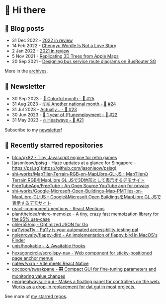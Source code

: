 # 👋 Hi there

## 📝 Blog posts

<!-- feed start -->
- 31 Dec 2022 - [2022 in review](https://cheeaun.com/blog/2022/12/2022-in-review/)
- 14 Feb 2022 - [Chengyu Wordle Is Not a Love Story](https://cheeaun.com/blog/2022/02/chengyu-wordle-is-not-a-love-story/)
- 2 Jan 2022 - [2021 in review](https://cheeaun.com/blog/2022/01/2021-in-review/)
- 5 Nov 2021 - [Replicating 3D Trees from Apple Maps](https://cheeaun.com/blog/2021/11/replicating-3d-trees-apple-maps/)
- 20 Sep 2021 - [Designing bus service route diagrams on BusRouter SG](https://cheeaun.com/blog/2021/09/bus-service-route-diagrams-busrouter-sg/)
<!-- feed end -->

More in the [archives](https://cheeaun.com/blog/archives/).

## 📰 Newsletter

<!-- newsletter start -->
- 30 Sep 2023 - [🎨 Colorful month - 🥫 #25](https://cheeaun.substack.com/p/colorful-month-25)
- 31 Aug 2023 - [🇸🇬 Another national month - 🥫 #24](https://cheeaun.substack.com/p/another-national-month-24)
- 31 Jul 2023 - [Actually… - 🥫 #23](https://cheeaun.substack.com/p/actually-23)
- 30 Jun 2023 - [🎂 1 year of (f)unemployment - 🥫 #22](https://cheeaun.substack.com/p/1-year-of-funemployment-22)
- 31 May 2023 - [🔥 Heatwave - 🥫 #21](https://cheeaun.substack.com/p/heatwave-21)
<!-- newsletter end -->

Subscribe to my [newsletter](https://cheeaun.substack.com/)!

## 🌟 Recently starred repositories

<!-- starred repos start -->
- [btco/qx82 - Tiny Javascript engine for retro games](https://github.com/btco/qx82)
- [jasonleow/psisg - Haze updates at a glance for Singapore - https://psi.sg](https://github.com/jasonleow/psisg)
- [shi-works/MapTiler-Terrain-RGB-on-MapLibre-GL-JS - MapTilerのTerrain RGBをMapLibre GL JSで3D地形として表示するデモサイト](https://github.com/shi-works/MapTiler-Terrain-RGB-on-MapLibre-GL-JS)
- [FreeTubeApp/FreeTube - An Open Source YouTube app for privacy](https://github.com/FreeTubeApp/FreeTube)
- [shi-works/Google-Microsoft-Open-Buildings-Map-PMTiles-on-MapLibre-GL-JS - Google&Microsoft Open BuildingsをMapLibre GL JSで表示するデモサイト](https://github.com/shi-works/Google-Microsoft-Open-Buildings-Map-PMTiles-on-MapLibre-GL-JS)
- [react-component/mentions - React Mentions](https://github.com/react-component/mentions)
- [planttheidea/micro-memoize - A tiny, crazy fast memoization library for the 95% use-case](https://github.com/planttheidea/micro-memoize)
- [ohler55/ojg - Optimized JSON for Go](https://github.com/ohler55/ojg)
- [pa11y/pa11y - Pa11y is your automated accessibility testing pal](https://github.com/pa11y/pa11y)
- [nolenroyalty/flappy-dird - An implementation of flappy bird in MacOS's Finder](https://github.com/nolenroyalty/flappy-dird)
- [unjs/hookable - 🪝 Awaitable Hooks](https://github.com/unjs/hookable)
- [hexagoncircle/scrollspy-nav - Web component for sticky-positioned page anchor menus](https://github.com/hexagoncircle/scrollspy-nav)
- [natew/vxrn - Vite meets React Native](https://github.com/natew/vxrn)
- [cocopon/tweakpane - :control_knobs: Compact GUI for fine-tuning parameters and monitoring value changes](https://github.com/cocopon/tweakpane)
- [georgealways/lil-gui - Makes a floating panel for controllers on the web. Works as a drop-in replacement for dat.gui in most projects.](https://github.com/georgealways/lil-gui)
<!-- starred repos end -->

See more of [my starred repos](https://github.com/stars/cheeaun/).
